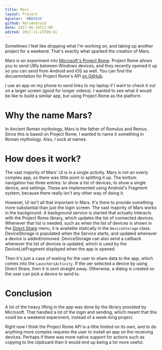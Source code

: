 ```yaml
---
title: Mars
layout: Project
bgcolor: '#BD4A2E'
github: MarsAndroid
date: 2017-06-18T12:00
edited: 2017-11-23T09:41
---
```


Sometimes I feel like dropping what I'm working on, and taking up another project for a weekend. That's exactly what sparked the creation of Mars.

Mars is an experiment into [Microsoft's Project Rome](https://blogs.windows.com/buildingapps/2016/10/11/cross-device-experience-with-project-rome/#co1zlpQ31R9Lvvkx.97). Project Rome allows you to send URIs between Windows devices, and they recently opened it up so you can send from Android and iOS as well. You can find the docuemntation for Project Rome's API [on GitHub](https://github.com/Microsoft/project-rome). 

I use an app on my phone to send links to my laptop if I want to check it out on a larger screen (good for longer videos). I wanted to see what it would be like to build a similar app, but using Project Rome as the platform. 

# Why the name Mars?

In Ancient Roman mythology, Mars is the father of Romulus and Remus. Since this is based on Project Rome, I wanted to name it something in Roman mythology. Also, I suck at names.

# How does it work?

The vast majority of Mars' UI is in a single activity. Mars is not an overly complex app, so there was little point in splitting it up. The bottom navigation has three entries: to show a list of devices, to show a single device, and settings. These are implemented using Android's Fragment system, because there really isn't any other way of doing it.

However, UI isn't all that important in Mars. It's there to provide something more substantial than just the login screen. The vast majority of Mars works in the background. A background service is started that actually interacts with the Project Rome library, which updates the list of connected devices. Whenever that list is needed, such as when the list of devices is shown in the [Direct Share](/posts/android-direct-share/) menu, it is available statically in the `DeviceStorage` class. DeviceStorage is populated when the Service starts, and updated whenever a device is added/removed. DeviceStorage can also send a callback whenever the list of devices is updated, which is used by the DeviceListFragment displayed when the app is opened.

<Post url="/posts/android-direct-share/"></Post>

Then it's just a case of waiting for the user to share data to the app, which comes into the `LaunchUriActivity`. If the uer selected a device by using Direct Share, then it is sent straight away. Otherwise, a dialog is created so the user can pick a device to send to.

# Conclusion

A lot of the heavy lifting in the app was done by the library provided by Microsoft. That handled a lot of the login and sending, which meant that this could be a weekend experiment, instead of a week-long project. 

Right now I think the Project Rome API is a little limited on its own, and to do anything more complex requires the user to install an app on the receiving devices. Perhaps if there was more native support for actions such as copying to the clipboard then it would end up being a lot more useful.
